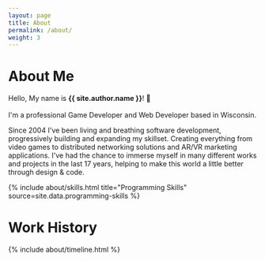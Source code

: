 ```yaml
---
layout: page
title: About
permalink: /about/
weight: 3
---
```


# **About Me**

Hello, My name is **{{ site.author.name }}**! :wave:<br><br>
I'm a professional Game Developer and Web Developer based in Wisconsin.

Since 2004 I've been living and breathing software development, progressively building and expanding my skillset. Creating everything from video games to distributed networking solutions and AR/VR marketing applications. I've had the chance to immerse myself in many different works and projects in the last 17 years, helping to make this world a little better through design & code.

<div class="row">
{% include about/skills.html title="Programming Skills" source=site.data.programming-skills %}
<!--{% include about/skills.html title="Other Skills" source=site.data.other-skills %}-->
</div>

# **Work History**

<div class="row">
{% include about/timeline.html %}
</div>